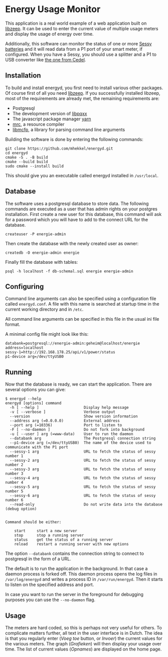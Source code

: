 Energy Usage Monitor
====================

This application is a real world example of a web application built on [libzeep](https://github.com/mhekkel/libzeep). It can be used to enter the current value of multiple usage meters and display the usage of energy over time.

Additionally, this software can monitor the status of one or more [Sessy batteries](https://www.sessy.nl/) and it will
read data from a P1 port of your smart meter, if configured. When you have a Sessy, you should use a splitter and
a P1 to USB converter like [the one from Cedel](https://webshop.cedel.nl/nl/Slimme-meter-kabel-P1-naar-USB).

Installation
------------

To build and install energyd, you first need to install various other packages. Of course first of all you need [libzeep](https://github.com/mhekkel/libzeep). If you successfully installed libzeep, most of the requirements are already met, the remaining requirements are:

* Postgresql
* The development version of [libpqxx](https://pqxx.org/development/libpqxx/)
* The javascript package manager [yarn](https://yarnpkg.com/)
* [mrc](https://github.com/mhekkel/mrc.git), a resource compiler
* [libmcfp](https://github.com/mhekkel/libmcfp), a library for parsing command line arguments

Building the software is done by entering the following commands:

```console
git clone https://github.com/mhekkel/energyd.git
cd energyd
cmake -S . -B build
cmake --build build
sudo cmake --install build
```

This should give you an executable called energyd installed in `/usr/local`.

Database
--------

The software uses a postgresql database to store data. The following commands are executed as a user
that has admin rights on your postgres installation. First create a new user for this database,
this command will ask for a password which you will have to add to the connect URL for the database.

```console
createuser -P energie-admin
```

Then create the database with the newly created user as owner:

```console
createdb -O energie-admin energie
```

Finally fill the database with tables:

```console
psql -h localhost -f db-schemal.sql energie energie-admin
```

Configuring
-----------

Command line arguments can also be specified using a configuration file called `energyd.conf`. A
file with this name is searched at startup time in the current working directory and in `/etc`.

All command line arguments can be specified in this file in the usual ini file format.

A minimal config file might look like this:

```
databank=postgresql://energie-admin:geheim@localhost/energie
address=localhost
sessy-1=http://192.168.178.25/api/v1/power/status
p1-device arg=/dev/ttyUSB0
```

Running
-------

Now that the database is ready, we can start the application. There are several options you can give:

```console
$ energyd --help
energyd [options] command
  -h [ --help ]                    Display help message
  -v [ --verbose ]                 Verbose output
  --version                        Show version information
  --address arg (=0.0.0.0)         External address
  --port arg (=10336)              Port to listen to
  -F [ --no-daemon ]               Do not fork into background
  -u [ --user ] arg (=www-data)    User to run the daemon
  --databank arg                   The Postgresql connection string
  --p1-device arg (=/dev/ttyUSB0)  The name of the device used to communicate with the P1 port
  --sessy-1 arg                    URL to fetch the status of sessy number 1
  --sessy-2 arg                    URL to fetch the status of sessy number 2
  --sessy-3 arg                    URL to fetch the status of sessy number 3
  --sessy-4 arg                    URL to fetch the status of sessy number 4
  --sessy-5 arg                    URL to fetch the status of sessy number 5
  --sessy-6 arg                    URL to fetch the status of sessy number 6
  --read-only                      Do not write data into the database (debug option)


Command should be either:

    start     start a new server
    stop      stop a running server
    status    get the status of a running server
    reload    restart a running server with new options
```

The option `--databank` contains the connection string to connect to postgresql in the form of a URL.

The default is to run the application in the background. In that case a daemon process is forked off. This daemon process opens the log files in `/var/log/energyd` and writes a process ID in `/var/run/energyd`. Then it starts to listen on the specified address and port.

In case you want to run the server in the foreground for debugging purposes you can use the `--no-daemon` flag.

Usage
-----

The meters are hard coded, so this is perhaps not very useful for others. To complicate matters further, all text in the user interface is in Dutch. The idea is that you regularly enter (_Voeg toe_ button, or _Invoer_) the current values for the various meters. The graph (_Grafieken_) will then display your usage over time. The list of current values (_Opnames_) are displayed on the home page.
